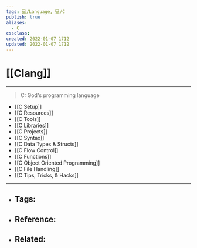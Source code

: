 ```yaml
---
tags: 💻️/Language, 💻️/C
publish: true
aliases:
  - C
cssclass: 
created: 2022-01-07 1712
updated: 2022-01-07 1712
---
```


# [[Clang]]

---

> C: God's programming language

- [[C Setup]]
- [[C Resources]]
- [[C Tools]]
- [[C Libraries]]
- [[C Projects]]
- [[C Syntax]]
- [[C Data Types & Structs]]
- [[C Flow Control]]
- [[C Functions]]
- [[C Object Oriented Programming]]
- [[C File Handling]]
- [[C Tips, Tricks, & Hacks]]

---

- Tags: 
	- 
- Reference:
	- 
- Related:
	- 
